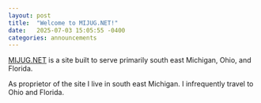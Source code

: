 ```yaml
---
layout: post
title:  "Welcome to MIJUG.NET!"
date:   2025-07-03 15:05:55 -0400
categories: announcements
---
```


[MIJUG.NET](https://www.mijug.net) is a site built to serve primarily south east Michigan, Ohio, and Florida.

As proprietor of the site I live in south east Michigan. I infrequently travel to Ohio and Florida.
